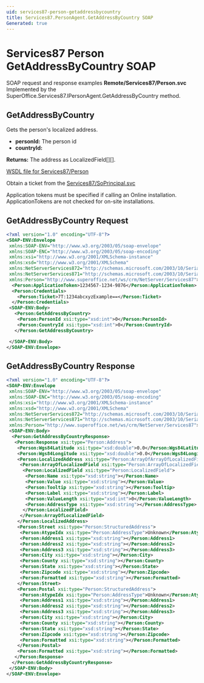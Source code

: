 ```yaml
---
uid: services87-person-getaddressbycountry
title: Services87.PersonAgent.GetAddressByCountry SOAP
Generated: true
---
```


# Services87 Person GetAddressByCountry SOAP

SOAP request and response examples **Remote/Services87/Person.svc**
Implemented by the <see cref="M:SuperOffice.Services87.IPersonAgent.GetAddressByCountry">SuperOffice.Services87.IPersonAgent.GetAddressByCountry</see> method.

## GetAddressByCountry

Gets the person's localized address.

* **personId:** The person id
* **countryId:** 

**Returns:** The address as LocalizedField[][].


[WSDL file for Services87/Person](../Services87-Person.md)

Obtain a ticket from the [Services87/SoPrincipal.svc](../SoPrincipal/index.md)

Application tokens must be specified if calling an Online installation. ApplicationTokens are not checked for on-site installations.

## GetAddressByCountry Request

```xml
<?xml version="1.0" encoding="UTF-8"?>
<SOAP-ENV:Envelope
 xmlns:SOAP-ENV="http://www.w3.org/2003/05/soap-envelope"
 xmlns:SOAP-ENC="http://www.w3.org/2003/05/soap-encoding"
 xmlns:xsi="http://www.w3.org/2001/XMLSchema-instance"
 xmlns:xsd="http://www.w3.org/2001/XMLSchema"
 xmlns:NetServerServices872="http://schemas.microsoft.com/2003/10/Serialization/Arrays"
 xmlns:NetServerServices871="http://schemas.microsoft.com/2003/10/Serialization/"
 xmlns:Person="http://www.superoffice.net/ws/crm/NetServer/Services87">
  <Person:ApplicationToken>1234567-1234-9876</Person:ApplicationToken>
  <Person:Credentials>
    <Person:Ticket>7T:1234abcxyzExample==</Person:Ticket>
  </Person:Credentials>
 <SOAP-ENV:Body>
   <Person:GetAddressByCountry>
    <Person:PersonId xsi:type="xsd:int">0</Person:PersonId>
    <Person:CountryId xsi:type="xsd:int">0</Person:CountryId>
   </Person:GetAddressByCountry>

 </SOAP-ENV:Body>
</SOAP-ENV:Envelope>

```


## GetAddressByCountry Response

```xml
<?xml version="1.0" encoding="UTF-8"?>
<SOAP-ENV:Envelope
 xmlns:SOAP-ENV="http://www.w3.org/2003/05/soap-envelope"
 xmlns:SOAP-ENC="http://www.w3.org/2003/05/soap-encoding"
 xmlns:xsi="http://www.w3.org/2001/XMLSchema-instance"
 xmlns:xsd="http://www.w3.org/2001/XMLSchema"
 xmlns:NetServerServices872="http://schemas.microsoft.com/2003/10/Serialization/Arrays"
 xmlns:NetServerServices871="http://schemas.microsoft.com/2003/10/Serialization/"
 xmlns:Person="http://www.superoffice.net/ws/crm/NetServer/Services87">
 <SOAP-ENV:Body>
  <Person:GetAddressByCountryResponse>
   <Person:Response xsi:type="Person:Address">
    <Person:Wgs84Latitude xsi:type="xsd:double">0.0</Person:Wgs84Latitude>
    <Person:Wgs84Longitude xsi:type="xsd:double">0.0</Person:Wgs84Longitude>
    <Person:LocalizedAddress xsi:type="Person:ArrayOfArrayOfLocalizedField">
     <Person:ArrayOfLocalizedField xsi:type="Person:ArrayOfLocalizedField">
      <Person:LocalizedField xsi:type="Person:LocalizedField">
       <Person:Name xsi:type="xsd:string"></Person:Name>
       <Person:Value xsi:type="xsd:string"></Person:Value>
       <Person:Tooltip xsi:type="xsd:string"></Person:Tooltip>
       <Person:Label xsi:type="xsd:string"></Person:Label>
       <Person:ValueLength xsi:type="xsd:int">0</Person:ValueLength>
       <Person:AddressType xsi:type="xsd:string"></Person:AddressType>
      </Person:LocalizedField>
     </Person:ArrayOfLocalizedField>
    </Person:LocalizedAddress>
    <Person:Street xsi:type="Person:StructuredAddress">
     <Person:AtypeIdx xsi:type="Person:AddressType">Unknown</Person:AtypeIdx>
     <Person:Address1 xsi:type="xsd:string"></Person:Address1>
     <Person:Address2 xsi:type="xsd:string"></Person:Address2>
     <Person:Address3 xsi:type="xsd:string"></Person:Address3>
     <Person:City xsi:type="xsd:string"></Person:City>
     <Person:County xsi:type="xsd:string"></Person:County>
     <Person:State xsi:type="xsd:string"></Person:State>
     <Person:Zipcode xsi:type="xsd:string"></Person:Zipcode>
     <Person:Formatted xsi:type="xsd:string"></Person:Formatted>
    </Person:Street>
    <Person:Postal xsi:type="Person:StructuredAddress">
     <Person:AtypeIdx xsi:type="Person:AddressType">Unknown</Person:AtypeIdx>
     <Person:Address1 xsi:type="xsd:string"></Person:Address1>
     <Person:Address2 xsi:type="xsd:string"></Person:Address2>
     <Person:Address3 xsi:type="xsd:string"></Person:Address3>
     <Person:City xsi:type="xsd:string"></Person:City>
     <Person:County xsi:type="xsd:string"></Person:County>
     <Person:State xsi:type="xsd:string"></Person:State>
     <Person:Zipcode xsi:type="xsd:string"></Person:Zipcode>
     <Person:Formatted xsi:type="xsd:string"></Person:Formatted>
    </Person:Postal>
    <Person:Formatted xsi:type="xsd:string"></Person:Formatted>
   </Person:Response>
  </Person:GetAddressByCountryResponse>
 </SOAP-ENV:Body>
</SOAP-ENV:Envelope>

```

